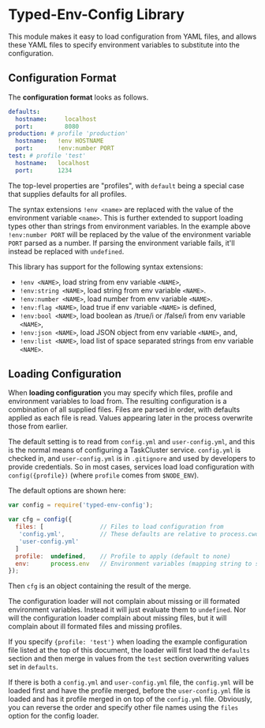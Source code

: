# Typed-Env-Config Library

This module makes it easy to load configuration from YAML files, and allows
these YAML files to specify environment variables to substitute into the
configuration.

Configuration Format
--------------------

The **configuration format** looks as follows.
```yaml
defaults:
  hostname:     localhost
  port:         8080
production: # profile 'production'
  hostname:   !env HOSTNAME
  port:       !env:number PORT
test: # profile 'test'
  hostname:   localhost
  port:       1234
```

The top-level properties are "profiles", with `default` being a special case
that supplies defaults for all profiles.

The syntax extensions `!env <name>` are replaced with the value of the
environment variable `<name>`. This is further extended to support loading
types other than strings from environment variables. In the example above
`!env:number PORT` will be replaced by the value of the environment variable
`PORT` parsed as a number. If parsing the environment variable fails, it'll
instead be replaced with `undefined`.

This library has support for the following syntax extensions:

 * `!env <NAME>`, load string from env variable `<NAME>`,
 * `!env:string <NAME>`, load string from env variable `<NAME>`.
 * `!env:number <NAME>`, load number from env variable `<NAME>`.
 * `!env:flag <NAME>`, load true if env variable `<NAME>` is defined,
 * `!env:bool <NAME>`, load boolean as /true/i or /false/i from env
    variable `<NAME>`,
 * `!env:json <NAME>`, load JSON object from env variable `<NAME>`, and,
 * `!env:list <NAME>`, load list of space separated strings from env
    variable `<NAME>`.

Loading Configuration
---------------------

When **loading configuration** you may specify which files, profile and
environment variables to load from.  The resulting configuration is a
combination of all supplied files.  Files are parsed in order, with defaults
applied as each file is read.  Values appearing later in the process overwrite
those from earlier.

The default setting is to read from `config.yml` and `user-config.yml`, and
this is the normal means of configuring a TaskCluster service.  `config.yml` is
checked in, and `user-config.yml` is in `.gitignore` and used by developers to
provide credentials. So in most cases, services load load configuration with
`config({profile})` (where `profile` comes from `$NODE_ENV`).

The default options are shown here:
```js
var config = require('typed-env-config');

var cfg = config({
  files: [                // Files to load configuration from
   'config.yml',          // These defaults are relative to process.cwd
   'user-config.yml'
  ]
  profile:  undefined,    // Profile to apply (default to none)
  env:      process.env   // Environment variables (mapping string to strings)
});
```

Then `cfg` is an object containing the result of the merge.

The configuration loader will not complain about missing or ill formated
environment variables. Instead it will just evaluate them to `undefined`. Nor will
the configuration loader complain about missing files, but it will complain
about ill formated files and missing profiles.

If you specify `{profile: 'test'}` when loading the example configuration file
listed at the top of this document, the loader will first load the `defaults`
section and then merge in values from the `test` section overwriting
values set in `defaults`.

If there is both a `config.yml` and `user-config.yml` file, the `config.yml`
will be loaded first and have the profile merged, before the `user-config.yml`
file is loaded and has it profile merged in on top of the `config.yml` file.
Obviously, you can reverse the order and specify other file names using the
`files` option for the config loader.
